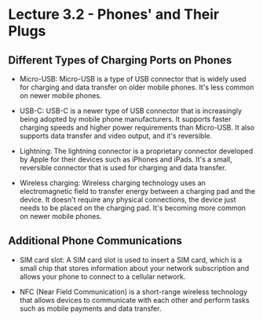 # Lecture 3.2 - Phones' and Their Plugs

## Different Types of Charging Ports on Phones

- Micro-USB: Micro-USB is a type of USB connector that is widely used for charging and data transfer on older mobile phones. It's less common on newer mobile phones.

- USB-C: USB-C is a newer type of USB connector that is increasingly being adopted by mobile phone manufacturers. It supports faster charging speeds and higher power requirements than Micro-USB. It also supports data transfer and video output, and it's reversible.

- Lightning: The lightning connector is a proprietary connector developed by Apple for their devices such as iPhones and iPads. It's a small, reversible connector that is used for charging and data transfer.

- Wireless charging: Wireless charging technology uses an electromagnetic field to transfer energy between a charging pad and the device. It doesn't require any physical connections, the device just needs to be placed on the charging pad. It's becoming more common on newer mobile phones.

## Additional Phone Communications

- SIM card slot: A SIM card slot is used to insert a SIM card, which is a small chip that stores information about your network subscription and allows your phone to connect to a cellular network.

- NFC (Near Field Communication) is a short-range wireless technology that allows devices to communicate with each other and perform tasks such as mobile payments and data transfer.

